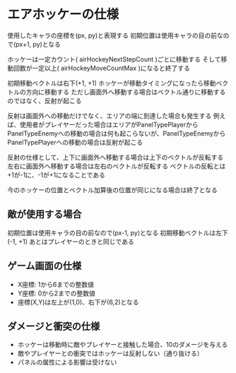 # エアホッケーの仕様

使用したキャラの座標を(px, py)と表現する
初期位置は使用キャラの目の前なので(px+1, py)となる

ホッケーは一定カウント( airHockeyNextStepCount )ごとに移動する
そして移動回数が一定以上( airHockeyMoveCountMax )になると終了する

初期移動ベクトルは右下(+1, +1)
ホッケーが移動タイミングになったら移動ベクトルの方向に移動する
ただし画面外へ移動する場合はベクトル通りに移動するのではなく、反射が起こる

反射は画面外への移動だけでなく、エリアの端に到達した場合も発生する
例えば、使用者がプレイヤーだった場合はエリアがPanelTypePlayerからPanelTypeEnemyへの移動の場合は何も起こらないが、PanelTypeEnemyからPanelTypePlayerへの移動の場合は反射が起こる

反射の仕様として、上下に画面外へ移動する場合は上下のベクトルが反転する
左右に画面外へ移動する場合は左右のベクトルが反転する
ベクトルの反転とは+1が-1に、-1が+1になることである

今のホッケーの位置とベクトル加算後の位置が同じになる場合は終了となる

## 敵が使用する場合

初期位置は使用キャラの目の前なので(px-1, py)となる
初期移動ベクトルは左下(-1, +1)
あとはプレイヤーのときと同じである

## ゲーム画面の仕様

- X座標: 1から6までの整数値
- Y座標: 0から2までの整数値
- 座標(X,Y)は左上が(1,0)、右下が(6,2)となる

## ダメージと衝突の仕様

- ホッケーは移動時に敵やプレイヤーと接触した場合、10のダメージを与える
- 敵やプレイヤーとの衝突ではホッケーは反射しない（通り抜ける）
- パネルの属性による影響は受けない
